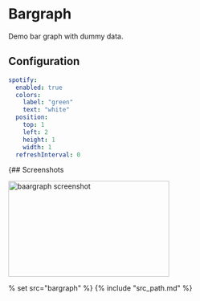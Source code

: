 # Bargraph

Demo bar graph with dummy data.

## Configuration

```yaml
spotify:
  enabled: true
  colors:
    label: "green"
    text: "white"
  position:
    top: 1
    left: 2
    height: 1
    width: 1
  refreshInterval: 0
``` 

{## Screenshots

<img src="/assets/modules/bargraph.png" class="screenshot" width="320" height="191" alt="baargraph screenshot" />

% set src="bargraph" %}
{% include "src_path.md" %}